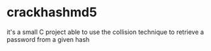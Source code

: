 # crackhashmd5
it's a small C project able to use the collision technique to retrieve a password from a given hash
